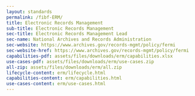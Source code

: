 ```yaml
---
layout: standards
permalink: /fibf-ERM/
title: Electronic Records Management
sub-title: Electronic Records Management
sec-title: Electronic Records Management Lead
sec-name: National Archives and Records Administration
sec-website: https://www.archives.gov/records-mgmt/policy/fermi
sec-website-href: https://www.archives.gov/records-mgmt/policy/fermi
capabilities-pdf: assets/files/downloads/erm/capabilities.xlsx
use-cases-pdf: assets/files/downloads/erm/use-cases.zip
all-zip: assets/files/downloads/erm/all.zip
lifecycle-content: erm/lifecycle.html
capabilities-content: erm/capabilities.html
use-cases-content: erm/use-cases.html
---
```

